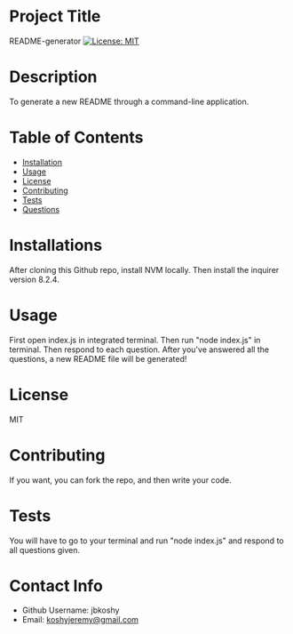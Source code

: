  
  # Project Title
  README-generator
  [![License: MIT](https://img.shields.io/badge/license-MIT-brightgreen.svg)](https://opensource.org/licenses/MIT)

  # Description
  To generate a new README through a command-line application.

  # Table of Contents
  * [Installation](#installation)
  * [Usage](#usage)
  * [License](#License)
  * [Contributing](#contributing)
  * [Tests](#Tests)
  * [Questions](#questions)
   
  # Installations
  After cloning this Github repo, install NVM locally. Then install the inquirer version 8.2.4.

  # Usage
  First open index.js in integrated terminal. Then run "node index.js" in terminal. Then respond to each question. After you've answered all the questions, a new README file will be generated!

  # License
  MIT

  # Contributing
  If you want, you can fork the repo, and then write your code.

  # Tests
  You will have to go to your terminal and run "node index.js" and respond to all questions given.

  # Contact Info
  * Github Username: jbkoshy
  * Email: koshyjeremy@gmail.com

